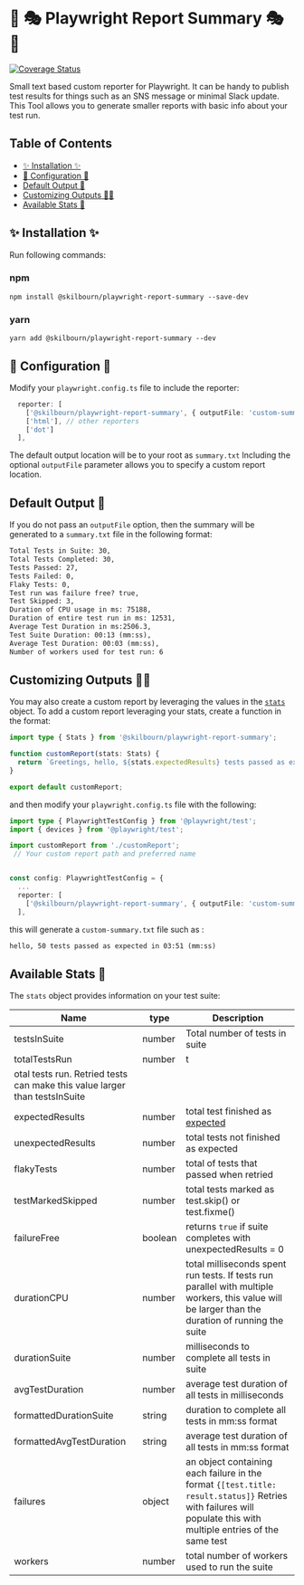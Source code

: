 # 📜 🎭 Playwright Report Summary  🎭  📜

[![Coverage Status](https://coveralls.io/repos/github/stephenkilbourn/playwright-report-summary/badge.svg?branch=main)](https://coveralls.io/github/stephenkilbourn/playwright-report-summary?branch=main)

Small text based custom reporter for Playwright.
It can be handy to publish test results for things such as an SNS message or minimal Slack update. This Tool allows you to generate smaller reports with basic info about your test run.

## Table of Contents

* [✨ Installation ✨](#-configuration-)
* [📍 Configuration 📍](#-configuration-)
* [ Default Output 📜](#default-output-)
* [Customizing Outputs 👨‍💻](#customizing-outputs-)
* [Available Stats 🧰](#available-stats-)

## ✨ Installation ✨

Run following commands:

### npm

`npm install @skilbourn/playwright-report-summary --save-dev`

### yarn

`yarn add @skilbourn/playwright-report-summary --dev`

## 📍 Configuration 📍

Modify your `playwright.config.ts` file to include the reporter:

```typescript
  reporter: [
    ['@skilbourn/playwright-report-summary', { outputFile: 'custom-summary.txt' }]],
    ['html'], // other reporters
    ['dot']
  ],
```

The default output location will be to your root as `summary.txt`  Including the optional `outputFile` parameter allows you to specify a custom report location.

## Default Output 📜

If you do not pass an `outputFile` option, then the summary will be generated to a `summary.txt` file in the following format:

```txt
Total Tests in Suite: 30,
Total Tests Completed: 30,
Tests Passed: 27,
Tests Failed: 0,
Flaky Tests: 0,
Test run was failure free? true,
Test Skipped: 3,
Duration of CPU usage in ms: 75188,
Duration of entire test run in ms: 12531,
Average Test Duration in ms:2506.3,
Test Suite Duration: 00:13 (mm:ss),
Average Test Duration: 00:03 (mm:ss),
Number of workers used for test run: 6
```

## Customizing Outputs 👨‍💻

You may also create a custom report by leveraging the values in the [`stats`](#available-stats-🧰) object. To add a custom report leveraging your stats, create a function in the format:

```typescript
import type { Stats } from '@skilbourn/playwright-report-summary';

function customReport(stats: Stats) {
  return `Greetings, hello, ${stats.expectedResults} tests passed as expected in ${stats.formattedDurationSuite}`;
}

export default customReport;
```

and then modify your `playwright.config.ts` file with the following:

```typescript
import type { PlaywrightTestConfig } from '@playwright/test';
import { devices } from '@playwright/test';

import customReport from './customReport';
 // Your custom report path and preferred name


const config: PlaywrightTestConfig = {
  ...
  reporter: [
    ['@skilbourn/playwright-report-summary', { outputFile: 'custom-summary.txt', inputTemplate: customReport }]]
  ],

```

this will generate a `custom-summary.txt` file such as :

```txt
hello, 50 tests passed as expected in 03:51 (mm:ss)
```

## Available Stats 🧰

The `stats` object provides information on your test suite:

| **Name**                 | **type** | **Description**                                                                                                                                                  |
|--------------------------|----------|------------------------------------------------------------------------------------------------------------------------------------------------------------------|
| testsInSuite             | number   | Total number of tests in suite                                                                                                                                   |
| totalTestsRun            | number   | t
otal tests run. Retried tests can make this value larger than testsInSuite                                                                                      |
| expectedResults          | number   | total test finished as [expected](https://playwright.dev/docs/api/class-testcase#test-case-expected-status)                                                      |
| unexpectedResults        | number   | total tests not finished as expected                                                                                                                             |
| flakyTests               | number   | total of tests that passed when retried                                                                                                                          |
| testMarkedSkipped        | number   | total tests marked as test.skip() or test.fixme()                                                                                                                |
| failureFree              | boolean  | returns `true` if suite completes with unexpectedResults = 0                                                                                                     |
| durationCPU              | number   | total milliseconds spent run tests. If tests run parallel with multiple workers, this value will be larger than the duration of running the suite                |
| durationSuite            | number   | milliseconds to complete all tests in suite                                                                                                                      |
| avgTestDuration          | number   | average test duration of all tests in milliseconds                                                                                                               |
| formattedDurationSuite   | string   | duration to complete all tests in mm:ss format                                                                                                                   |
| formattedAvgTestDuration | string   | average test duration of all tests in mm:ss format                                                                                                               |
| failures                 | object   | an object containing each failure  in the format `{[test.title: result.status]}` Retries with failures will populate this with multiple entries of the same test |
| workers                  | number   | total number of workers used to run the suite                                                                                                                    |
